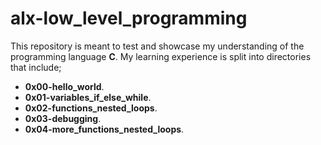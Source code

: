 # alx-low_level_programming
This repository is meant to test and showcase my understanding of the programming language __C__. My learning experience is split into directories that include;
- __0x00-hello_world__. 
- __0x01-variables_if_else_while__.
- __0x02-functions_nested_loops__.
- __0x03-debugging__.
- __0x04-more_functions_nested_loops__.